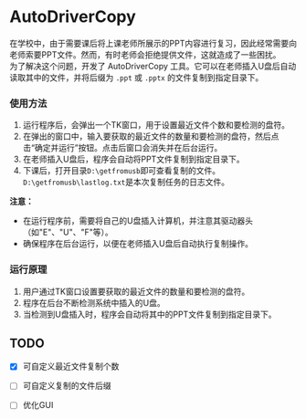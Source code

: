 # AutoDriverCopy
在学校中，由于需要课后将上课老师所展示的PPT内容进行复习，因此经常需要向老师索要PPT文件。然而，有时老师会拒绝提供文件，这就造成了一些困扰。  
为了解决这个问题，开发了 AutoDriverCopy 工具。它可以在老师插入U盘后自动读取其中的文件，并将后缀为 `.ppt` 或 `.pptx` 的文件复制到指定目录下。  

### 使用方法

1. 运行程序后，会弹出一个TK窗口，用于设置最近文件个数和要检测的盘符。  
2. 在弹出的窗口中，输入要获取的最近文件的数量和要检测的盘符，然后点击“确定并运行”按钮。点击后窗口会消失并在后台运行。  
3. 在老师插入U盘后，程序会自动将PPT文件复制到指定目录下。
4. 下课后，打开目录`D:\getfromusb`即可查看复制的文件。`D:\getfromusb\lastlog.txt`是本次复制任务的日志文件。

**注意：**
- 在运行程序前，需要将自己的U盘插入计算机，并注意其驱动器头（如"E"、"U"、"F"等）。  
- 确保程序在后台运行，以便在老师插入U盘后自动执行复制操作。  

### 运行原理

1. 用户通过TK窗口设置要获取的最近文件的数量和要检测的盘符。  
2. 程序在后台不断检测系统中插入的U盘。  
3. 当检测到U盘插入时，程序会自动将其中的PPT文件复制到指定目录下。  

## TODO
- [x] 可自定义最近文件复制个数
- [ ] 可自定义复制的文件后缀
- [ ] 优化GUI

